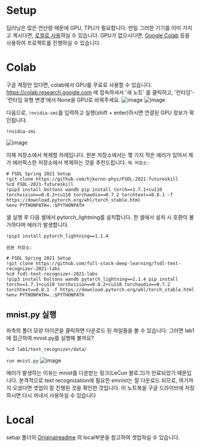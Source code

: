 # Setup

딥러닝은 많은 연산량 때문에 GPU, TPU가 필요합니다. 만일 그러한 기기를 이미 가지고 계시다면, [로컬로 사용](#Local)하실 수 있습니다. GPU가 없으시다면, [Google Colab](#Colab) 등을
사용하여 프로젝트를 진행하실 수 있습니다. 

# Colab
구글 계정만 있다면, colab에서 GPU를 무료로 사용할 수 있습니다.
https://colab.research.google.com 에 접속하셔서 '새 노트' 를 클릭하고, '런타임'-'런타임 유형 변경'에서 None을 GPU로 바꿔주세요.
![image](https://user-images.githubusercontent.com/59644774/111866308-e9d0f600-89af-11eb-9c22-ccde4dbcae8f.png)
![image](https://user-images.githubusercontent.com/59644774/111866366-54823180-89b0-11eb-8c50-3628bfc7d2b2.png)

다음으로, `!nvidia-smi`를 입력하고 실행(shift + enter)하시면 연결된 GPU 정보가 확인됩니다.
```
!nvidia-smi
```

![image](https://user-images.githubusercontent.com/59644774/111866526-75975200-89b1-11eb-91ba-fab954e603d4.png)


이제 저장소에서 복제할 차례입니다. 원본 저장소에서는 몇 가지 작은 에러가 있어서 제가 에러픽스한 저장소에서 복제하는 것을 추천드립니다. 
`제 저장소:`
```
# FSDL Spring 2021 Setup
!git clone https://github.com/hjkornn-phys/FSDL-2021-futureskill
%cd FSDL-2021-futureskill
!pip3 install boltons wandb pip install torch==1.7.1+cu110 torchvision==0.8.2+cu110 torchaudio==0.7.2 torchtext==0.8.1 -f https://download.pytorch.org/whl/torch_stable.html
%env PYTHONPATH=.:$PYTHONPATH
```
셀 실행 후 다음 셀에서 pytorch_lightning를 설치합니다. 한 셀에서 설치 시 호환이 불가하다며 에러가 발생합니다.
```
!pip3 install pytorch_lightning==1.1.4
```

`원본 저장소:`
```
# FSDL Spring 2021 Setup
!git clone https://github.com/full-stack-deep-learning/fsdl-text-recognizer-2021-labs
%cd fsdl-text-recognizer-2021-labs
!pip3 install boltons wandb pytorch_lightning==1.1.4 pip install torch==1.7.1+cu110 torchvision==0.8.2+cu110 torchaudio==0.7.2 torchtext==0.8.1 -f https://download.pytorch.org/whl/torch_stable.html
%env PYTHONPATH=.:$PYTHONPATH
```   

## mnist.py 실행
좌측의 폴더 모양 아이콘을 클릭하면 다운로드 된 파일들을 볼 수 있습니다.
그러면 lab1에 접근하여 mnist.py를 실행해 볼까요?

`
%cd lab1/text_recognizer/data/
`

`
run mnist.py
`
![image](https://user-images.githubusercontent.com/59644774/111867946-a0d26f00-89ba-11eb-9b2b-5b2719927e03.png)


에러가 발생하는 이유는 mnist를 다운받는 링크(LeCun 블로그)가 만료되었기 때문입니다. 본격적으로 text recognization에 필요한 emnist는 잘 다운로드 되므로, 여기까지 오셨다면 셋업이 잘 진행된 것을 확인한 것입니다. 이 노트북을 구글 드라이브에 저장하시면 다시 꺼내서 사용하실 수 있습니다




# Local

 setup 폴더의 [Originalreadme](https://github.com/hjkornn-phys/FSDL-2021-futureskill/blob/main/setup/Originalreadme.md)
의 local부분을 참고하여 셋업하실 수 있습니다. 
